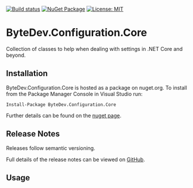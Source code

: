 [![Build status](https://ci.appveyor.com/api/projects/status/github/bytedev/ByteDev.Configuration.Core?branch=master&svg=true)](https://ci.appveyor.com/project/bytedev/ByteDev-Configuration-Core/branch/master)
[![NuGet Package](https://img.shields.io/nuget/v/ByteDev.Configuration.Core.svg)](https://www.nuget.org/packages/ByteDev.Configuration.Core)
[![License: MIT](https://img.shields.io/badge/License-MIT-green.svg)](https://github.com/ByteDev/ByteDev.Configuration.Core/blob/master/LICENSE)

# ByteDev.Configuration.Core

Collection of classes to help when dealing with settings in .NET Core and beyond.

## Installation

ByteDev.Configuration.Core is hosted as a package on nuget.org.  To install from the Package Manager Console in Visual Studio run:

`Install-Package ByteDev.Configuration.Core`

Further details can be found on the [nuget page](https://www.nuget.org/packages/ByteDev.Configuration.Core/).

## Release Notes

Releases follow semantic versioning.

Full details of the release notes can be viewed on [GitHub](https://github.com/ByteDev/ByteDev.Configuration.Core/blob/master/docs/RELEASE-NOTES.md).

## Usage

